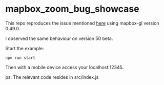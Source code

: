 # mapbox_zoom_bug_showcase

This repo reproduces the issue mentioned [here](https://github.com/mapbox/mapbox-gl-js/issues/7397) using mapbox-gl version 0.49.0.

I observed the same behaviour on version 50 beta.

Start the example:

`
npm run start
`

Then with a mobile device access your localhost:12345.

ps: The relevant code resides in src/index.js

